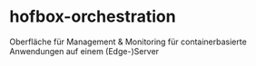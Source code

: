 # hofbox-orchestration
Oberfläche für Management &amp; Monitoring für containerbasierte Anwendungen auf einem (Edge-)Server
